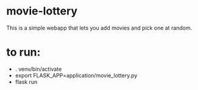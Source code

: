 # movie-lottery

This is a simple webapp that lets you add movies and pick one at random.

# to run:

* . venv/bin/activate
* export FLASK_APP=application/movie_lottery.py
* flask run
